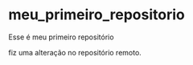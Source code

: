 # meu_primeiro_repositorio
Esse é meu primeiro repositório 

fiz uma alteração no repositório remoto.
